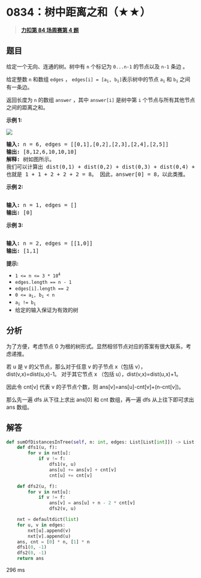 # 0834：树中距离之和（★★）


> <u>**[力扣第 84 场周赛第 4 题](https://leetcode.cn/problems/sum-of-distances-in-tree/)**</u>

## 题目

<p>给定一个无向、连通的树。树中有 <code>n</code> 个标记为 <code>0...n-1</code> 的节点以及 <code>n-1</code> 条边 。</p>

<p>给定整数 <code>n</code> 和数组 <code>edges</code> ， <code>edges[i] = [a<sub>i</sub>, b<sub>i</sub>]</code>表示树中的节点 <code>a<sub>i</sub></code> 和 <code>b<sub>i</sub></code> 之间有一条边。</p>

<p>返回长度为 <code>n</code> 的数组 <code>answer</code> ，其中 <code>answer[i]</code> 是树中第 <code>i</code> 个节点与所有其他节点之间的距离之和。</p>



<p><strong>示例 1:</strong></p>

<p><img src="https://assets.leetcode.com/uploads/2021/07/23/lc-sumdist1.jpg" /></p>

<pre>
<strong>输入: </strong>n = 6, edges = [[0,1],[0,2],[2,3],[2,4],[2,5]]
<strong>输出: </strong>[8,12,6,10,10,10]
<strong>解释: </strong>树如图所示。
我们可以计算出 dist(0,1) + dist(0,2) + dist(0,3) + dist(0,4) + dist(0,5)
也就是 1 + 1 + 2 + 2 + 2 = 8。 因此，answer[0] = 8，以此类推。
</pre>

<p><strong>示例 2:</strong></p>
<img alt="" src="https://assets.leetcode.com/uploads/2021/07/23/lc-sumdist2.jpg" />
<pre>
<strong>输入:</strong> n = 1, edges = []
<strong>输出:</strong> [0]
</pre>

<p><strong>示例 3:</strong></p>
<img alt="" src="https://assets.leetcode.com/uploads/2021/07/23/lc-sumdist3.jpg" />
<pre>
<strong>输入:</strong> n = 2, edges = [[1,0]]
<strong>输出:</strong> [1,1]
</pre>



<p><strong>提示:</strong></p>

<ul>
<li><code>1 &lt;= n &lt;= 3 * 10<sup>4</sup></code></li>
<li><code>edges.length == n - 1</code></li>
<li><code>edges[i].length == 2</code></li>
<li><code>0 &lt;= a<sub>i</sub>, b<sub>i</sub> &lt; n</code></li>
<li><code>a<sub>i</sub> != b<sub>i</sub></code></li>
<li>给定的输入保证为有效的树</li>
</ul>


## 分析

为了方便，考虑节点 0 为根的树形式。显然相邻节点对应的答案有很大联系，考虑递推。

若 u 是 v 的父节点，那么对于任意 v 的子节点 x（包括 v），dist(v,x)=dist(u,x)-1。
对于其它节点 x （包括 u），dist(v,x)=dist(u,x)+1。

因此令 cnt[v] 代表 v 的子节点个数，则 ans[v]=ans[u]-cnt[v]+(n-cnt[v])。

那么先一遍 dfs 从下往上求出 ans[0] 和 cnt 数组，再一遍 dfs 从上往下即可求出 ans 数组。

## 解答

```python
def sumOfDistancesInTree(self, n: int, edges: List[List[int]]) -> List[int]:
    def dfs1(u, f):
        for v in nxt[u]:
            if v != f:
                dfs1(v, u)
                ans[u] += ans[v] + cnt[v]
                cnt[u] += cnt[v]

    def dfs2(u, f):
        for v in nxt[u]:
            if v != f:
                ans[v] = ans[u] + n - 2 * cnt[v]
                dfs2(v, u)

    nxt = defaultdict(list)
    for u, v in edges:
        nxt[u].append(v)
        nxt[v].append(u)
    ans, cnt = [0] * n, [1] * n
    dfs1(0, -1)
    dfs2(0, -1)
    return ans
```
296 ms

